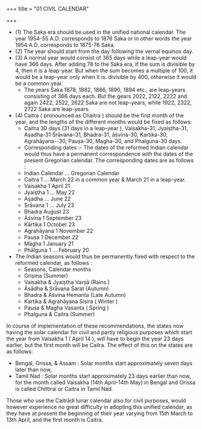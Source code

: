 +++
title = "01 CIVIL CALENDAR"

+++

- (1) The Saka era should be used in the unified national calendar. The year 1954-55 A.D. corresponds to 1876 Saka or in other words the year 1954 A.D. corresponds to 1875-76 Saka. 
- (2) The year should start from the day following the vernal equinox day. 
- (3) A normal year would consist of 365 days while a leap-year would have 366 days. After adding 78 to the Saka era, if the sum is divisible by 4, then it is a leap-year. But when the sum becomes a multiple of 100, it would be a leap-year only when it is. divisible by 400, otherwise it would be a common year. 
    - The years Śaka 1878, 1882, 1886, 1890, 1894 etc., are leap-years consisting of 366 days each. But the gears 2022, 2122, 2222 and again 2422, 2522, 2622 Saka are not leap-years, while 1922, 2322, 2722 Saka are leap-years. 
- (4) Caitra ( pronounced as Chaitra ) should be the first month of the year, and the lengths of the different months would be fixed as follows: 
    - Caitra 30 days (31 days in a leap-year ), Vaisakha-31, Jyaiṣtha-31, Aṣadha-31 Śrāvana–31, Bhadra-31, āśvina-30, Kartika-30, Agrahāyana--30, Pauṣa-30, Magha-30, and Phalguna-30 days.
    - Corresponding dates :- The dates of the reformed Indian calendar would thus have a permanent correspondence with the dates of the present Gregorian calendar. The corresponding dates are as follows :
    - Indian Calendar ... Gregorian Calendar 
    - Caitra 1 ... March 22 in a common year & March 21 in a leap-year. 
    - Vaisakha 1 April 21
    - Jyaiştha 1 ... May 22
    - Aşadha ... June 22
    - Srāvana 1 ... July 23
    - Bhadra August 23
    - Āśvina 1 September 23 
    - Kārtika 1 October 23 
    - Agrahāyana 1 November 22
    - Pausa 1 December 22 
    - Māgha 1 January 21
    - Phālguna 1 ... February 20 
- The Indian seasons would thus be permanently fixed with respect to the reformed calendar, as follows : 
    - Seasons, Calendar months 
    - Griṣma (Summer) 
    - Vaisakha & Jyaiṣtha Varṣā (Rains ) 
    - Āsādha & Srāvana Śarat (Autumn) 
    - Bhadra & Āśvina Hemanta (Late Autumn)
    - Kartika & Agrahāyana Sisira ( Winter ) 
    - Pausa & Magha Vasanta ( Spring ) 
    - Phalguna & Caitra (Summer) 

In course of implementation of these recommendations, the states now having the solar calendar for civil and partly religious purposes which start the year from Vaisakha 1 ( April 14 ), will have to begin the year 23 days earlier, but the first month will be Cailra. The effect of this on the states are as follows: 

- Bengal, Orissa, & Assam : Solar months start approximately seven days later than now, 
- Tamil Nad : Solar months start approximately 23 days earlier than now, for the month called Vaisakha (14th April-14th May) in Bengal and Orissa is called Chittirai or Caitra in Tamil Nad. 

Those who use the Caitrādi lunar calendar also for civil purposes, would however experience no great difficulty in adopting this unified calendar, as they have at present the beginning of their year varying from 15th March to 13th April, and the first month is Caitra. 
